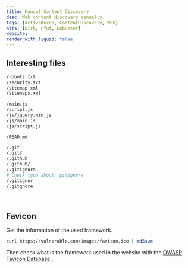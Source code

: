 ```yaml
---
title: Manual Content Discovery
desc: Web content discovery manually.
tags: [ActiveRecon, ContentDiscovery, Web]
alts: [Dirb, Ffuf, Gobuster]
website:
render_with_liquid: false
---
```


## Interesting files

```sh
/robots.txt
/security.txt
/sitemap.xml
/sitemaps.xml

/main.js
/script.js
/js/jquery.min.js
/js/main.js
/js/script.js

/READ.md

/.git
/.git/
/.github
/.github/
/.gitignore
# Check typo about .gitignore
/.gitignor
/.gitgnore
```

<br />

## Favicon

Get the information of the used framework.

```sh
curl https://vulnerable.com/images/favicon.ico | md5sum
```

Then check what is the framework used in the website with the
<a href="https://wiki.owasp.org/index.php/OWASP_favicon_database">
    OWASP Favicon Database
</a>.